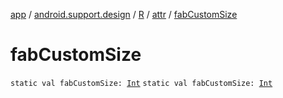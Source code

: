 [app](../../../index.md) / [android.support.design](../../index.md) / [R](../index.md) / [attr](index.md) / [fabCustomSize](./fab-custom-size.md)

# fabCustomSize

`static val fabCustomSize: `[`Int`](https://kotlinlang.org/api/latest/jvm/stdlib/kotlin/-int/index.html)
`static val fabCustomSize: `[`Int`](https://kotlinlang.org/api/latest/jvm/stdlib/kotlin/-int/index.html)